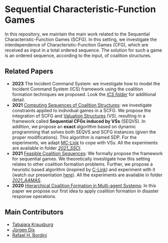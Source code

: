 # Sequential Characteristic-Function Games

In this repository, we maintain the main work related to the Sequential Characteristic-Function Games (SCFG). In this setting, we investigate the interdependence of Characteristic-Function Games (CFG), which are received as input in a total ordered sequence. The solution for such a game is an ordered sequence, according to the input, of coalition structures. 

## Related Papers
- **2023** The Incident Command System: we investigate how to model the Incident Command System (ICS) framework using the coalition formation techniques we proposed. Look the [*ICS folder*](https://github.com/smart-pucrs/SCFG/tree/main/ICS) for additional detail.
- **2021** [Computing Sequences of Coalition Structures](https://ieeexplore.ieee.org/document/9660127): we investigate constraints applied to individual games in a SCFG. We propose the integration of SCFG and [Valuation Structures](https://www.sciencedirect.com/science/article/pii/S0004370217300516) (VS), resulting in a framework called **Sequential CFGs induced by VSs** (SEQVS). In addition, we propose an **exact** algorithm based on dynamic programming that solves both SEQVS and SCFG instances (given the proper modifications). This algorithm is named SDP. For the experiments, we adapt [MC-Link](https://dl.acm.org/doi/10.5555/3463952.3464039) to cope with VSs. All the experiments are available in folder [*2021_SSCI*](https://github.com/smart-pucrs/SCFG/tree/main/2021_SSCI).
- **2021** [Feasible Coalition Sequences](https://dl.acm.org/doi/10.5555/3463952.3464039): We formally propose the framework for sequential games. We theoretically investigate how this setting relates to other coalition formation problems. Further, we propose a heuristic based algorithm (inspired by [C-Link](https://www.sciencedirect.com/science/article/pii/S0952197616302536)) and experiment with it (watch our presentation [here](https://slideslive.com/38954936/feasible-coalition-sequences)). All the experiments are available in folder [*2021_AAMAS*](https://github.com/smart-pucrs/SCFG/tree/main/2021_AAMAS).
- **2020** [Hierarchical Coalition Formation in Multi-agent Systems](https://link.springer.com/chapter/10.1007%2F978-3-030-53829-3_23): In this paper we propose our first idea to apply coalition formation in disaster response operations.

## Main Contributors
- [Tabajara Krausburg](https://github.com/TabajaraKrausburg)
- [Jürgen Dix](https://www.in.tu-clausthal.de/index.php?id=cigmember_dix)
- [Rafael H. Bordini](https://inf.pucrs.br/r.bordini/Rafael_Bordini/Welcome.html)
